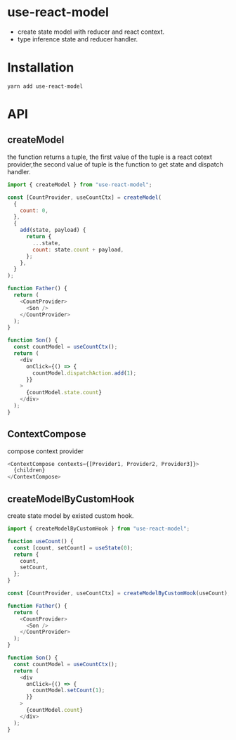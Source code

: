# use-react-model

- create state model with reducer and react context.
- type inference state and reducer handler.

# Installation

```
yarn add use-react-model

```

# API

## createModel

the function returns a tuple, the first value of the tuple is a react cotext provider,the second value of tuple is the function to get state and dispatch handler.

```js
import { createModel } from "use-react-model";

const [CountProvider, useCountCtx] = createModel(
  {
    count: 0,
  },
  {
    add(state, payload) {
      return {
        ...state,
        count: state.count + payload,
      };
    },
  }
);

function Father() {
  return (
    <CountProvider>
      <Son />
    </CountProvider>
  );
}

function Son() {
  const countModel = useCountCtx();
  return (
    <div
      onClick={() => {
        countModel.dispatchAction.add(1);
      }}
    >
      {countModel.state.count}
    </div>
  );
}
```

## ContextCompose

compose context provider

```js
<ContextCompose contexts={[Provider1, Provider2, Provider3]}>
  {children}
</ContextCompose>
```

## createModelByCustomHook

create state model by existed custom hook.

```js
import { createModelByCustomHook } from "use-react-model";

function useCount() {
  const [count, setCount] = useState(0);
  return {
    count,
    setCount,
  };
}

const [CountProvider, useCountCtx] = createModelByCustomHook(useCount);

function Father() {
  return (
    <CountProvider>
      <Son />
    </CountProvider>
  );
}

function Son() {
  const countModel = useCountCtx();
  return (
    <div
      onClick={() => {
        countModel.setCount(1);
      }}
    >
      {countModel.count}
    </div>
  );
}
```
